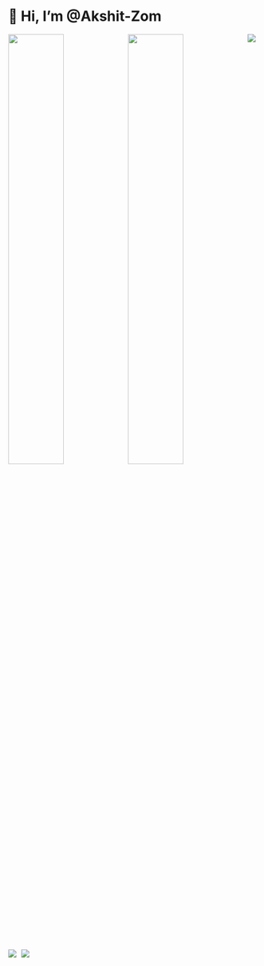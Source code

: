 # 👋 Hi, I’m @Akshit-Zom
<!---
Akshit-Zom/Akshit-Zom is a ✨ special ✨ repository because its `README.md` (this file) appears on your GitHub profile.
You can click the Preview link to take a look at your changes.
--->

<img  align="left" width="47%" src="https://github-readme-stats.vercel.app/api?username=Akshit-Zom" />

<img  align="left" width="47%" src="https://github-readme-stats.vercel.app/api/top-langs/?username=Akshit-Zom&layout=compact"  />

<img src="https://img.shields.io/badge/threejs-black?style=for-the-badge&logo=three.js&logoColor=white" style="margin-right: 2px;" align="left" />
<img src="https://img.shields.io/badge/javascript-%23323330.svg?style=for-the-badge&logo=javascript&logoColor=%23F7DF1E" style="margin-right: 10px;" align="left" />
<img src="https://img.shields.io/badge/html5-%23E34F26.svg?style=for-the-badge&logo=html5&logoColor=white" style="margin-right: 10px;" align="left" />





